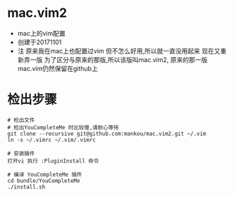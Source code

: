 # mac.vim2
 * mac上的vim配置
 * 创建于20171101
 * 注 原来我在mac上也配置过vim 但不怎么好用,所以就一直没用起来 现在又重新弄一版 为了区分与原来的那版,所以该版叫mac.vim2, 原来的那一版 mac.vim仍然保留在github上

# 检出步骤

 ```
 # 检出文件
 # 检出YouCompleteMe 时比较慢,请耐心等待
 git clone --recursive git@github.com:mankou/mac.vim2.git ~/.vim
 ln -s ~/.vimrc ~/.vim/.vimrc
 
 # 安装插件
 打开vi 执行 :PluginInstall 命令

# 编译 YouCompleteMe 插件
cd bundle/YouCompleteMe
./install.sh

 ```
